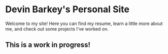 # Devin Barkey's Personal Site

Welcome to my site! Here you can find my resume, learn a little more about me, and check out some projects I've worked on.

## This is a work in progress!
